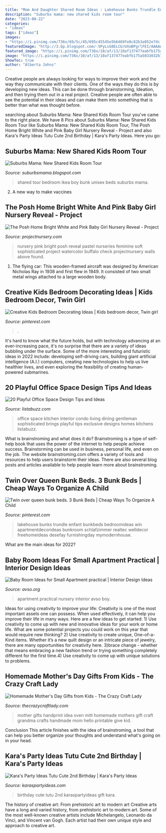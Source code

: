 ```yaml
---
title: "Mom And Daughter Shared Room Ideas : Lakehouse Bunks Trundle Enfant Bunkbeds Bedroomideas Win Apartmentdecorideas Bunkroom Schlafzimmer Realtec Welldecor Freehomeideas Desefay Furnishingday Mymodernhouse"
description: "Suburbs mama: new shared kids room tour"
date: "2023-08-22"
categories:
- "ideas"
tags: ["ideas"]
images:
- "https://i.pinimg.com/736x/69/5c/45/695c45545e5b6469fe0c82b3a052e7dc.jpg"
featuredImage: "http://3.bp.blogspot.com/-5PyLsG8ELCU/UXoBPgrlFEI/AAAAAAAAKUI/vGFhuPQfro8/s1600/kids+room+2.jpg"
featured_image: "https://i.pinimg.com/736x/10/af/13/10af137477eabfb175a5033032b7d87d.jpg"
image: "https://i.pinimg.com/736x/10/af/13/10af137477eabfb175a5033032b7d87d.jpg"
ShowToc: true
author: "Alberta Johns"
---
```



Creative people are always looking for ways to improve their work and the way they communicate with their clients. One of the ways they do this is by developing new ideas. This can be done through brainstorming, Ideation, and then trying them out in a real project. Creative people are often able to see the potential in their ideas and can make them into something that is better than what was thought before.

	

		
searching about Suburbs Mama: New Shared Kids Room Tour you've came to the right place. We have 8 Pics about Suburbs Mama: New Shared Kids Room Tour like Suburbs Mama: New Shared Kids Room Tour, The Posh Home Bright White and Pink Baby Girl Nursery Reveal - Project and also Kara&#039;s Party Ideas Tutu Cute 2nd Birthday | Kara&#039;s Party Ideas. Here you go:
		
    
## Suburbs Mama: New Shared Kids Room Tour

<img loading=lazy src="http://3.bp.blogspot.com/-5PyLsG8ELCU/UXoBPgrlFEI/AAAAAAAAKUI/vGFhuPQfro8/s1600/kids+room+2.jpg" onerror="this.onerror=null;this.src='https://tse3.mm.bing.net/th?id=OIP.1wboMS56GWcEZ5ld_gAdUAHaE6&amp;pid=15.1';" alt="Suburbs Mama: New Shared Kids Room Tour">

_Source: suburbsmama.blogspot.com_

>shared tour bedroom ikea boy bunk unisex beds suburbs mama. 

	

2. A new way to make vaccines 

    
## The Posh Home Bright White And Pink Baby Girl Nursery Reveal - Project

<img loading=lazy src="https://projectnursery.com/wp-content/uploads/2017/02/IMG_2649-683x1024.jpg" onerror="this.onerror=null;this.src='https://tse3.mm.bing.net/th?id=OIP.xl-gPn5WulJutmXNoYILswHaLG&amp;pid=15.1';" alt="The Posh Home Bright White and Pink Baby Girl Nursery Reveal - Project">

_Source: projectnursery.com_

>nursery pink bright posh reveal pastel nurseries feminine soft sophisticated project watercolor buffalo check projectnursery walls above found. 

	

1. The flying car: This wooden-framed aircraft was designed by American Nicholas Ray in 1938 and first flew in 1949. It consisted of two small metal wings attached to a large wooden body.

    
## Creative Kids Bedroom Decorating Ideas | Kids Bedroom Decor, Twin Girl

<img loading=lazy src="https://i.pinimg.com/736x/10/af/13/10af137477eabfb175a5033032b7d87d.jpg" onerror="this.onerror=null;this.src='https://tse4.mm.bing.net/th?id=OIP.UZ3yznHrTGfOidqnCHMysQHaLH&amp;pid=15.1';" alt="Creative Kids Bedroom Decorating Ideas | Kids bedroom decor, Twin girl">

_Source: pinterest.com_

>. 

	

It's hard to know what the future holds, but with technology advancing at an ever-increasing pace, it's no surprise that there are a variety of ideas bubbling under the surface. Some of the more interesting and futuristic ideas in 2022 include: developing self-driving cars, building giant artificial intelligence (A.I.) computers, creating new technologies to help us live healthier lives, and even exploring the feasibility of creating human-powered submarines.

    
## 20 Playful Office Space Design Tips And Ideas

<img loading=lazy src="https://listabuzz.com/wp-content/uploads/2014/02/office-space-12.jpg" onerror="this.onerror=null;this.src='https://tse2.mm.bing.net/th?id=OIP.vg91qy_QSZDaTrraGmcLVgHaEm&amp;pid=15.1';" alt="20 Playful Office Space Design Tips and Ideas">

_Source: listabuzz.com_

>office space kitchen interior condo living dining gentleman sophisticated brings playful tips exclusive designs homes kitchens listabuzz. 

	

What is brainstroming and what does it do?
Brainstroming is a type of self-help book that uses the power of the internet to help people achieve success. Brainstorming can be used in business, personal life, and even on the job. The website brainstroming.com offers a variety of tools and resources to help users brainstorm their ideas. There are also several blog posts and articles available to help people learn more about brainstroming.

    
## Twin Over Queen Bunk Beds. 3 Bunk Beds | Cheap Ways To Organize A Child

<img loading=lazy src="https://i.pinimg.com/736x/69/5c/45/695c45545e5b6469fe0c82b3a052e7dc.jpg" onerror="this.onerror=null;this.src='https://tse3.mm.bing.net/th?id=OIP.7KqtLuVyMD3AKyn1YW6QhQHaFj&amp;pid=15.1';" alt="Twin over queen bunk beds. 3 Bunk Beds | Cheap Ways To Organize A Child">

_Source: pinterest.com_

>lakehouse bunks trundle enfant bunkbeds bedroomideas win apartmentdecorideas bunkroom schlafzimmer realtec welldecor freehomeideas desefay furnishingday mymodernhouse. 

	

What are the main ideas for 2022?
 

    
## Baby Room Ideas For Small Apartment Practical | Interior Design Ideas

<img loading=lazy src="http://www.avso.org/wp-content/uploads/files/4/1/0/baby-room-ideas-for-small-apartment-practical-2-410.jpg" onerror="this.onerror=null;this.src='https://tse1.mm.bing.net/th?id=OIP.6loIDmhezAEPbf9vGj9vFwHaFL&amp;pid=15.1';" alt="Baby Room Ideas for Small Apartment practical | Interior Design Ideas">

_Source: avso.org_

>apartment practical nursery interior avso boy. 

	

Ideas for using creativity to improve your life:
Creativity is one of the most important assets one can possess. When used effectively, it can help you improve their life in many ways. Here are a few ideas to get started: 1) Use creativity to come up with new and innovative ideas for your work or home life. What are some potential projects you could work on this year that would require new thinking? 2) Use creativity to create unique, One-of-a-Kind items. Whether it’s a new quilt design or an intricate piece of jewelry, there are many opportunities for creativity here. 3)brace change - whether that means embracing a new fashion trend or trying something completely different for the first time.4) Use creativity to come up with unique solutions to problems.

    
## Homemade Mother&#039;s Day Gifts From Kids - The Crazy Craft Lady

<img loading=lazy src="https://thecrazycraftlady.com/wp-content/uploads/2017/05/Handprint-Oven-Mitt-the-Idea-Room.jpg" onerror="this.onerror=null;this.src='https://tse1.mm.bing.net/th?id=OIP.VK_3k3y7kkTy39-ti6v_ZwHaLH&amp;pid=15.1';" alt="Homemade Mother&#039;s Day Gifts from Kids - The Crazy Craft Lady">

_Source: thecrazycraftlady.com_

>mother gifts handprint idea oven mitt homemade mothers gift craft grandma crafts handmade mom hello printable give kid. 

	

Conclusion
This article finishes with the idea of brainstroming, a tool that can help you better organize your thoughts and understand what's going on in your head.

    
## Kara&#039;s Party Ideas Tutu Cute 2nd Birthday | Kara&#039;s Party Ideas

<img loading=lazy src="https://karaspartyideas.com/wp-content/uploads/2017/08/Tutu-Cute-2nd-Birthday-via-Karas-Party-Ideas-KarasPartyIdeas.com4_.jpg" onerror="this.onerror=null;this.src='https://tse2.mm.bing.net/th?id=OIP.u2i-IzpbjgQlyAiop5An9wHaLH&amp;pid=15.1';" alt="Kara&#039;s Party Ideas Tutu Cute 2nd Birthday | Kara&#039;s Party Ideas">

_Source: karaspartyideas.com_

>birthday cute tutu 2nd karaspartyideas gift kara. 

	

The history of creative art: From prehistoric art to modern art
Creative arts have a long and varied history, from prehistoric art to modern art. Some of the most well-known creative artists include Michelangelo, Leonardo da Vinci, and Vincent van Gogh. Each artist had their own unique style and approach to creative art.

